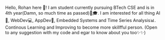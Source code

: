 Hello, Rohan here 👋!
I am student currently pursuing BTech CSE and is in 4th year(Damn, so much time as passed)🏫🎓.
I am interested for all thing AI 🤖, WebDev💻, AppDev📱, Embedded Systems and Time Series Analysis📊.
Continous Learning and Improving to become more skillfful person.
(Open to any suggestion with my code and egar to know about you too✨✨)
